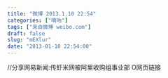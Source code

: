 ```yaml
---
title: "微博 2013.1.10 22:54"
categories: ["嘀咕"]
tags: ["来自微博 weibo.com"]
draft: false
slug: "mEXlur"
date: "2013-01-10 22:54:00"
---
```


<p>//分享网易新闻:传虾米网被阿里收购组事业部 O网页链接 ​​​​</p>
